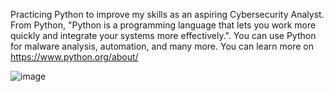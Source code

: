 Practicing Python to improve my skills as an aspiring Cybersecurity Analyst. From Python, "Python is a programming language that lets you work more quickly and integrate your systems more effectively.". You can use Python for malware analysis, automation, and many more. You can learn more on https://www.python.org/about/

![image](https://github.com/JasmineH18/Practicing-Python/assets/156473751/caee46fa-07e0-4aaa-8498-6e6758e70e73)
